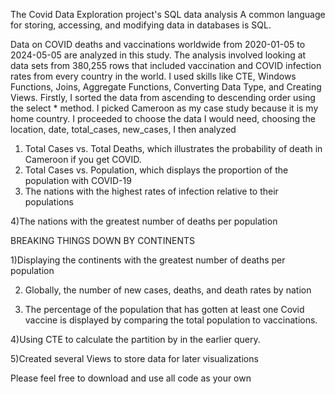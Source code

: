The Covid Data Exploration project's SQL data analysis
A common language for storing, accessing, and modifying data in databases is SQL.

Data on COVID deaths and vaccinations worldwide from 2020-01-05 to 2024-05-05 are analyzed in this study. The analysis involved looking at data sets from 380,255 rows that included vaccination and COVID infection rates from every country in the world.
I used skills like CTE, Windows Functions, Joins, Aggregate Functions, Converting Data Type, and Creating Views.
Firstly, I sorted the data from ascending to descending order using the select * method. I picked Cameroon as my case study because it is my home country. I proceeded to choose the data I would need, choosing the location, date, total_cases, new_cases,
I then analyzed 
 1) Total Cases vs. Total Deaths, which illustrates the probability of death in Cameroon if you get COVID.
2) Total Cases vs. Population, which displays the proportion of the population with COVID-19
3) The nations with the highest rates of infection relative to their populations

4)The nations with the greatest number of deaths per population

BREAKING THINGS DOWN BY CONTINENTS

 1)Displaying the continents with the greatest number of deaths per population

2) Globally, the number of new cases, deaths, and death rates by nation 

3) The percentage of the population that has gotten at least one Covid vaccine is displayed by comparing the total population to vaccinations.

4)Using CTE to calculate the partition by in the earlier query.

5)Created several Views to store data for later visualizations




Please feel free to download and use all code as your own

